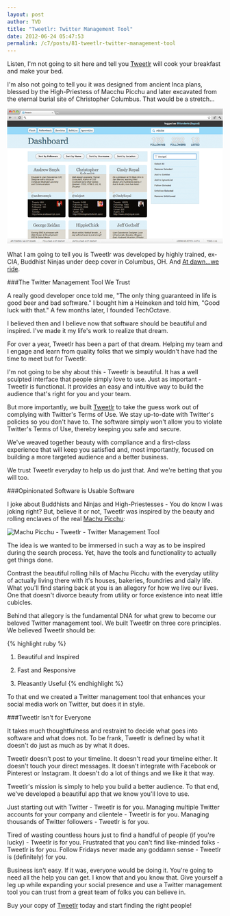 ```yaml
---
layout: post
author: TVD
title: "Tweetlr: Twitter Management Tool"
date: 2012-06-24 05:47:53
permalink: /c7/posts/81-tweetlr-twitter-management-tool
---
```


Listen, I'm not going to sit here and tell you [Tweetlr][1] will cook your breakfast and make your bed.

I'm also not going to tell you it was designed from ancient Inca plans, blessed by the High-Priestess of Macchu Picchu and later excavated from the eternal burial site of Christopher Columbus. That would be a stretch...

![tweetlr-820x513](/c7/static/tweetlr-820x513.png)

What I am going to tell you is Tweetlr was developed by highly trained, ex-CIA, Buddhist Ninjas under deep cover in Columbus, OH. And [At dawn...we ride][2].

###The Twitter Management Tool We Trust

A really good developer once told me, "The only thing guaranteed in life is good beer and bad software." I bought him a Heineken and told him, "Good luck with that." A few months later, I founded TechOctave.

I believed then and I believe now that software should be beautiful and inspired. I've made it my life's work to realize that dream. 

For over a year, Tweetlr has been a part of that dream. Helping my team and I engage and learn from quality folks that we simply wouldn't have had the time to meet but for Tweetlr.

I'm not going to be shy about this - Tweetlr is beautiful. It has a well sculpted interface that people simply love to use. Just as important - Tweetlr is functional. It provides an easy and intuitive way to build the audience that's right for you and your team.

But more importantly, we built [Tweetlr][3] to take the guess work out of complying with Twitter's Terms of Use. We stay up-to-date with Twitter's policies so you don't have to. The software simply won't allow you to violate Twitter's Terms of Use, thereby keeping you safe and secure.

We've weaved together beauty with compliance and a first-class experience that will keep you satisfied and, most importantly, focused on building a more targeted audience and a better business.

We trust Tweetlr everyday to help us do just that. And we're betting that you will too.

###Opinionated Software is Usable Software

I joke about Buddhists and Ninjas and High-Priestesses - You do know I was joking right? But, believe it or not, Tweetlr was inspired by the beauty and rolling enclaves of the real [Machu Picchu][4]:

<img src="https://techoctave.com/c7/static/machu_picchu.jpg" alt="Machu Picchu - Tweetlr - Twitter Management Tool"/>

The idea is we wanted to be immersed in such  a way as to be inspired during the search process. Yet, have the tools and functionality to actually get things done.

Contrast the beautiful rolling hills of Machu Picchu with the everyday utility of actually living there with it's houses, bakeries, foundries and daily life. What you'll find staring back at you is an allegory for how we live our lives. One that doesn't divorce beauty from utility or force existence into neat little cubicles.

Behind that allegory is the fundamental DNA for what grew to become our beloved Twitter management tool. We built Tweetlr on three core principles. We believed Tweetlr should be:

{% highlight ruby %}
1. Beautiful and Inspired

2. Fast and Responsive

3. Pleasantly Useful
{% endhighlight %}

To that end we created a Twitter management tool that enhances your social media work on Twitter, but does it in style.

###Tweetlr Isn't for Everyone

It takes much thoughtfulness and restraint to decide what goes into software and what does not. To be frank, Tweetlr is defined by what it doesn't do just as much as by what it does.

Tweetlr doesn't post to your timeline. It doesn't read your timeline either. It doesn't touch your direct messages. It doesn't integrate with Facebook or Pinterest or Instagram. It doesn't do a lot of things and we like it that way.

Tweetlr's mission is simply to help you build a better audience. To that end, we've developed a beautiful app that we know you'll love to use.

Just starting out with Twitter - Tweetlr is for you. Managing multiple Twitter accounts for your company and clientele - Tweetlr is for you. Managing thousands of Twitter followers - Tweetlr is for you.

Tired of wasting countless hours just to find a handful of people (if you're lucky) - Tweetlr is for you. Frustrated that you can't find like-minded folks - Tweetlr is for you. Follow Fridays never made any goddamn sense - Tweetlr is (definitely) for you.

Business isn't easy. If it was, everyone would be doing it. You're going to need all the help you can get. I know that and you know that. Give yourself a leg up while expanding your social presence and use a Twitter management tool you can trust from a great team of folks you can believe in. 

Buy your copy of [Tweetlr][5] today and start finding the right people!


  [1]: http://techoctave.com/tweetlr/
  [2]: http://d24w6bsrhbeh9d.cloudfront.net/photo/55491_700b.jpg
  [3]: http://techoctave.com/tweetlr/
  [4]: http://en.wikipedia.org/wiki/Machu_Picchu
  [5]: http://techoctave.com/tweetlr/
